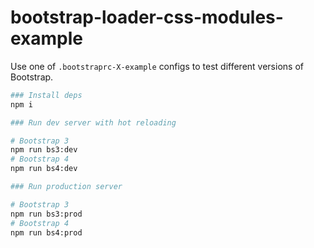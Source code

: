 # bootstrap-loader-css-modules-example

Use one of `.bootstraprc-X-example` configs to test different versions of Bootstrap.

```bash
### Install deps
npm i

### Run dev server with hot reloading

# Bootstrap 3
npm run bs3:dev
# Bootstrap 4
npm run bs4:dev

### Run production server

# Bootstrap 3
npm run bs3:prod
# Bootstrap 4
npm run bs4:prod
```
